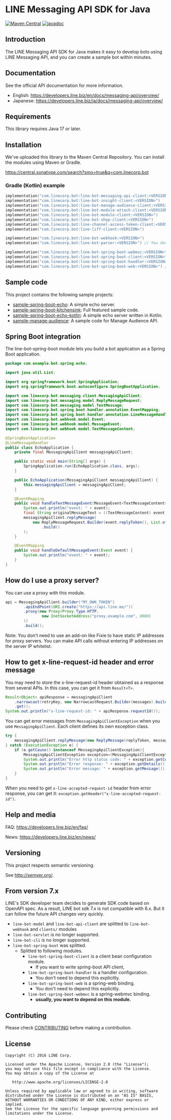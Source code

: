 # LINE Messaging API SDK for Java

[![Maven Central](https://maven-badges.herokuapp.com/maven-central/com.linecorp.bot/line-bot-messaging-api-client/badge.svg)](https://maven-badges.herokuapp.com/maven-central/com.linecorp.bot/line-bot-messaging-api-client)
[![javadoc](https://javadoc.io/badge2/com.linecorp.bot/line-bot-parser/javadoc.svg)](https://javadoc.io/doc/com.linecorp.bot/line-bot-parser)

## Introduction

The LINE Messaging API SDK for Java makes it easy to develop bots using LINE Messaging API, and you can create a sample
bot within minutes.

## Documentation

See the official API documentation for more information.

- English: https://developers.line.biz/en/docs/messaging-api/overview/
- Japanese: https://developers.line.biz/ja/docs/messaging-api/overview/

## Requirements

This library requires Java 17 or later.

## Installation

We've uploaded this library to the Maven Central Repository. You can install the modules using Maven or Gradle.

https://central.sonatype.com/search?smo=true&q=com.linecorp.bot

### Gradle (Kotlin) example

```kotlin
implementation("com.linecorp.bot:line-bot-messaging-api-client:<VERSION>")
implementation("com.linecorp.bot:line-bot-insight-client:<VERSION>")
implementation("com.linecorp.bot:line-bot-manage-audience-client:<VERSION>")
implementation("com.linecorp.bot:line-bot-module-attach-client:<VERSION>")
implementation("com.linecorp.bot:line-bot-module-client:<VERSION>")
implementation("com.linecorp.bot:line-bot-shop-client:<VERSION>")
implementation("com.linecorp.bot:line-channel-access-token-client:<VERSION>")
implementation("com.linecorp.bot:line-liff-client:<VERSION>")

implementation("com.linecorp.bot:line-bot-webhook:<VERSION>")
implementation("com.linecorp.bot:line-bot-parser:<VERSION>") // You don't need to depend on this explicitly.

implementation("com.linecorp.bot:line-bot-spring-boot-webmvc:<VERSION>")
implementation("com.linecorp.bot:line-bot-spring-boot-client:<VERSION>") // If you want to write spring-boot API client
implementation("com.linecorp.bot:line-bot-spring-boot-handler:<VERSION>") // You don't need to depend on this explicitly.
implementation("com.linecorp.bot:line-bot-spring-boot-web:<VERSION>") // You don't need to depend on this explicitly.
```

## Sample code

This project contains the following sample projects:

* [sample-spring-boot-echo](samples/sample-spring-boot-echo): A simple echo server.
* [sample-spring-boot-kitchensink](samples/sample-spring-boot-kitchensink): Full featured sample code.
* [sample-spring-boot-echo-kotlin](samples/sample-spring-boot-echo-kotlin): A simple echo server written in Kotlin.
* [sample-manage-audience](samples/sample-manage-audience): A sample code for Manage Audience API.

## Spring Boot integration

The line-bot-spring-boot module lets you build a bot application as a Spring Boot application.

```java
package com.example.bot.spring.echo;

import java.util.List;

import org.springframework.boot.SpringApplication;
import org.springframework.boot.autoconfigure.SpringBootApplication;

import com.linecorp.bot.messaging.client.MessagingApiClient;
import com.linecorp.bot.messaging.model.ReplyMessageRequest;
import com.linecorp.bot.messaging.model.TextMessage;
import com.linecorp.bot.spring.boot.handler.annotation.EventMapping;
import com.linecorp.bot.spring.boot.handler.annotation.LineMessageHandler;
import com.linecorp.bot.webhook.model.Event;
import com.linecorp.bot.webhook.model.MessageEvent;
import com.linecorp.bot.webhook.model.TextMessageContent;

@SpringBootApplication
@LineMessageHandler
public class EchoApplication {
    private final MessagingApiClient messagingApiClient;

    public static void main(String[] args) {
        SpringApplication.run(EchoApplication.class, args);
    }

    public EchoApplication(MessagingApiClient messagingApiClient) {
        this.messagingApiClient = messagingApiClient;
    }

    @EventMapping
    public void handleTextMessageEvent(MessageEvent<TextMessageContent> event) {
        System.out.println("event: " + event);
        final String originalMessageText = ((TextMessageContent) event.message()).text();
        messagingApiClient.replyMessage(
            new ReplyMessageRequest.Builder(event.replyToken(), List.of(new TextMessage(originalMessageText)))
                .build()
        );
    }

    @EventMapping
    public void handleDefaultMessageEvent(Event event) {
        System.out.println("event: " + event);
    }
}
```

## How do I use a proxy server?

You can use a proxy with this module.

```java
api = MessagingApiClient.builder("MY_OWN_TOKEN")
        .apiEndPoint(URI.create("https://api.line.me/"))
        .proxy(new Proxy(Proxy.Type.HTTP,
                new InetSocketAddress("proxy.example.com", 8080)
        ))
        .build();
```
Note: You don't need to use an add-on like Fixie to have static IP addresses for proxy servers. You can make API calls
without entering IP addresses on the server IP whitelist.

## How to get x-line-request-id header and error message

You may need to store the x-line-request-id header obtained as a response from several APIs. In this case, you can get it from `Result<T>`.
```java
Result<Object> apiResponse = messagingApiClient
    .narrowcast(retryKey, new NarrowcastRequest.Builder(messages).build())
    .get();
System.out.println("x-line-request-id: " + apiResponse.requestId());
```

You can get error messages from `MessagingApiClientException` when you use `MessagingApiClient`. Each client defines its own exception class.
```java
try {
    messagingApiClient.replyMessage(new ReplyMessage(replyToken, messages));
} catch (ExecutionException e) {
    if (e.getCause() instanceof MessagingApiClientException){
        MessagingApiClientException exception=(MessagingApiClientException)e.getCause();
        System.out.println("Error http status code: " + exception.getCode());
        System.out.println("Error response: " + exception.getDetails());
        System.out.println("Error message: " + exception.getMessage());
    }
}
```
When you need to get `x-line-accepted-request-id` header from error response, you can get it: `exception.getHeader("x-line-accepted-request-id")`.

## Help and media

FAQ: https://developers.line.biz/en/faq/

News: https://developers.line.biz/en/news/

## Versioning

This project respects semantic versioning.

See http://semver.org/.

## From version 7.x

LINE's SDK developer team decides to generate SDK code based on OpenAPI spec.
As a result, LINE bot sdk 7.x is not compatible with 6.x. But it can follow the future API changes very quickly.

- `line-bot-model` and `line-bot-api-client` are splitted to `line-bot-webhook` and `clients/` modules
- `line-bot-servlet` is no longer supported.
- `line-bot-cli` is no longer supported.
- `line-bot-spring-boot` was splitted.
    - Splitted to following modules.
        - `line-bot-spring-boot-client` is a client bean configuration module.
            - If you want to write spring-boot API client,
        - `line-bot-spring-boot-handler` is a handler configuration.
            - You don't need to depend this explicitly.
        - `line-bot-spring-boot-web` is a spring-web binding.
            - You don't need to depend this explicitly.
        - `line-bot-spring-boot-webmvc` is a spring-webmvc binding.
            - **usually, you want to depend on this module.**

## Contributing

Please check [CONTRIBUTING](CONTRIBUTING.md) before making a contribution.

## License

    Copyright (C) 2016 LINE Corp.

    Licensed under the Apache License, Version 2.0 (the "License");
    you may not use this file except in compliance with the License.
    You may obtain a copy of the License at

       http://www.apache.org/licenses/LICENSE-2.0

    Unless required by applicable law or agreed to in writing, software
    distributed under the License is distributed on an "AS IS" BASIS,
    WITHOUT WARRANTIES OR CONDITIONS OF ANY KIND, either express or implied.
    See the License for the specific language governing permissions and
    limitations under the License.
